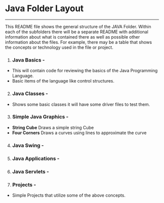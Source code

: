 # Java Folder Layout 
***
<p>This README file shows the general structure of the JAVA Folder.  Within each of the subfolders there will be a separate README with additional information about what is contained there as well as possible other information about the files. For example,  there may be a table that shows the concepts or technology used in the file or project.  
<p/>

1. ### Java Basics - 
 * This will contain code for reviewing the basics of the Java Programming Language.
 * Basic items of the language like control structures.
2. ### Java Classes -
 *  Shows some basic classes it will have some driver files to test them.
3. ### Simple Java Graphics -
 * **String Cube** Draws a simple string Cube
 * **Four Corners** Draws a curves using lines to approximate the curve
4. ### Java Swing -
4. ### Java Applications -
5. ### Java Servlets - 
6. ### Projects -
 * Simple Projects that utilize some of the above concepts.
